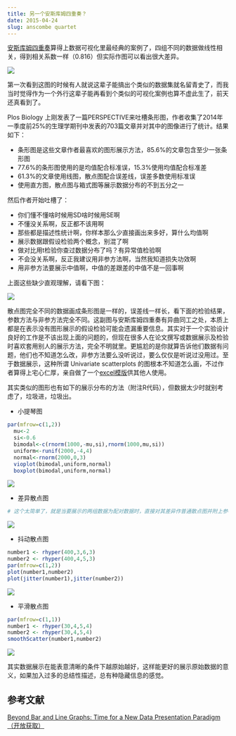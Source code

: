 ```yaml
---
title: 另一个安斯库姆四重奏？ 
date: 2015-04-24
slug: anscombe quartet
---
```


[安斯库姆四重奏](http://zh.wikipedia.org/wiki/%E5%AE%89%E6%96%AF%E5%BA%93%E5%A7%86%E5%9B%9B%E9%87%8D%E5%A5%8F)算得上数据可视化里最经典的案例了，四组不同的数据做线性相关，得到相关系数一样（0.816）但实际作图可以看出很大差异。

![](http://yufree.github.io/blogcn/figure/anscombe.jpeg)

第一次看到这图的时候有人就说这辈子能搞出个类似的数据集就名留青史了，而我当时觉得作为一个外行这辈子能再看到个类似的可视化案例也算不虚此生了，前天还真看到了。

Plos Biology 上刚发表了一篇PERSPECTIVE来吐槽条形图，作者收集了2014年一季度前25%的生理学期刊中发表的703篇文章并对其中的图像进行了统计。结果如下：

- 条形图是这些文章作者最喜欢的图形展示方法，85.6%的文章包含至少一张条形图
- 77.6%的条形图使用的是均值配合标准误，15.3%使用均值配合标准差
- 61.3%的文章使用线图，散点图配合误差线，误差多数使用标准误
- 使用直方图，散点图与箱式图等展示数据分布的不到五分之一

然后作者开始吐槽了：

- 你们懂不懂啥时候用SD啥时候用SE啊
- 不懂没关系啊，反正都不该用啊
- 那些都是描述性统计啊，你样本那么少直接画出来多好，算什么均值啊
- 展示数据跟假设检验两个概念，别混了啊
- 做对比用t检验你查过数据分布了吗？有异常值检验啊
- 不会没关系啊，反正我建议用非参方法啊，当然我知道损失功效啊
- 用非参方法要展示中值啊，中值的差跟差的中值不是一回事啊

上面这些缺少直观理解，请看下图：

![](http://yufree.github.io/blogcn/figure/bar3.PNG)

散点图完全不同的数据画成条形图是一样的，误差线一样长，看下面的检验结果，参数方法与非参方法完全不同。这副图与安斯库姆四重奏有异曲同工之处，本质上都是在表示没有图形展示的假设检验可能会遗漏重要信息。其实对于一个实验设计良好的工作是不该出现上面的问题的，但现在很多人在论文撰写或数据展示及检验时喜欢套用别人的展示方法，完全不明就里。更尴尬的是你就算告诉他们数据有问题，他们也不知道怎么改，非参方法要么没听说过，要么仅仅是听说过没用过。至于数据展示，这种所谓 Univariate scatterplots 的图根本不知道怎么画，不过作者算得上宅心仁厚，亲自做了一个[excel模版](https://www.ctspedia.org/do/view/CTSpedia/TemplateTesting)供其他人使用。

其实类似的图形也有如下的展示分布的方法（附注R代码），但数据太少时就别考虑了，垃圾进，垃圾出。

- 小提琴图

~~~ r
par(mfrow=c(1,2))
  mu<-2
  si<-0.6
  bimodal<-c(rnorm(1000,-mu,si),rnorm(1000,mu,si)) 
  uniform<-runif(2000,-4,4)
  normal<-rnorm(2000,0,3)
  vioplot(bimodal,uniform,normal)
  boxplot(bimodal,uniform,normal)
~~~

![](http://yufree.github.io/blogcn/figure/vioplot.png)

- 差异散点图

~~~ r
# 这个太简单了，就是当要展示的两组数据为配对数据时，直接对其差异作普通散点图并附上参考线
~~~
![](http://yufree.github.io/blogcn/figure/drr2.png)

- 抖动散点图

~~~ r
number1 <- rhyper(400,3,6,3)
number2 <- rhyper(400,4,5,3)
par(mfrow=c(1,2))
plot(number1,number2)
plot(jitter(number1),jitter(number2))
~~~

![](http://yufree.github.io/blogcn/figure/jitter.png)

- 平滑散点图

~~~ r
par(mfrow=c(1,1))
number1 <- rhyper(30,4,5,4)
number2 <- rhyper(30,4,5,4)
smoothScatter(number1,number2)
~~~

![](http://yufree.github.io/blogcn/figure/smplot.png)

其实数据展示在能表意清晰的条件下越原始越好，这样能更好的展示原始数据的意义，如果加入过多的总结性描述，总有种隐藏信息的感觉。

## 参考文献

[Beyond Bar and Line Graphs: Time for a New Data Presentation Paradigm（开放获取）](http://journals.plos.org/plosbiology/article?id=10.1371/journal.pbio.1002128)